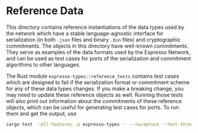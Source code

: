 # Reference Data

This directory contains reference instantiations of the data types used by the network which have a stable
language-agnostic interface for serialization (in both `.json` files and binary `.bin` files) and cryptographic
commitments. The objects in this directory have well-known commitments. They serve as examples of the data formats used
by the Espresso Network, and can be used as test cases for ports of the serialization and commitment algorithms to
other languages.

The Rust module `espresso-types::reference_tests` contains test cases which are designed to fail if the serialization
format or commitment scheme for any of these data types changes. If you make a breaking change, you may need to update
these reference objects as well. Running those tests will also print out information about the commitments of these
reference objects, which can be useful for generating test cases for ports. To run them and get the output, use

```bash
cargo test --all-features -p espresso-types -- --nocapture --test-threads 1 reference_tests
```
